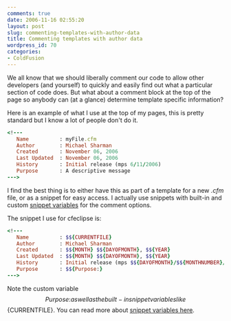 ```yaml
---
comments: true
date: 2006-11-16 02:55:20
layout: post
slug: commenting-templates-with-author-data
title: Commenting templates with author data
wordpress_id: 70
categories:
- ColdFusion
---
```


We all know that we should liberally comment our code to allow other developers (and yourself) to quickly and easily find out what a particular section of code does. But what about a comment block at the top of the page so anybody can (at a glance) determine template specific information?

Here is an example of what I use at the top of my pages, this is pretty standard but I know a lot of people don't do it.

``` ruby
<!---
   Name          : myFile.cfm
   Author        : Michael Sharman
   Created       : November 06, 2006
   Last Updated  : November 06, 2006
   History       : Initial release (mps 6/11/2006)
   Purpose       : A descriptive message
--->
```

I find the best thing is to either have this as part of a template for a new _.cfm_ file, or as a snippet for easy access. I actually use snippets with built-in and custom [snippet variables](http://www.chapter31.com/2006/10/22/cfeclipse-snippets/) for the comment options.

The snippet I use for cfeclipse is:

``` ruby
<!---
   Name          : $${CURRENTFILE}
   Author        : Michael Sharman
   Created       : $${MONTH} $${DAYOFMONTH}, $${YEAR}
   Last Updated  : $${MONTH} $${DAYOFMONTH}, $${YEAR}
   History       : Initial release (mps $${DAYOFMONTH}/$${MONTHNUMBER}/$${YEAR})
   Purpose       : $${Purpose:}
--->
```

Note the custom variable $${Purpose:} as well as the built-in snippet variables like $${CURRENTFILE}. You can read more about [snippet variables here](http://www.cfeclipse.org/go/documentation/user-docs/snippets).
